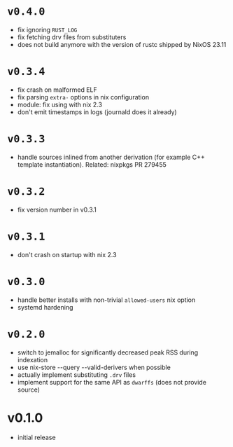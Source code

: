 <!--
SPDX-FileCopyrightText: 2023 Guillaume Girol <symphorien+git@xlumurb.eu>

SPDX-License-Identifier: CC0-1.0
-->

# `v0.4.0`

* fix ignoring `RUST_LOG`
* fix fetching drv files from substituters
* does not build anymore with the version of rustc shipped by NixOS 23.11

# `v0.3.4`

* fix crash on malformed ELF
* fix parsing `extra-` options in nix configuration
* module: fix using with nix 2.3
* don't emit timestamps in logs (journald does it already)

# `v0.3.3`

* handle sources inlined from another derivation (for example C++ template instantiation). Related: nixpkgs PR 279455

# `v0.3.2`

* fix version number in v0.3.1

# `v0.3.1`

* don't crash on startup with nix 2.3

# `v0.3.0`
* handle better installs with non-trivial `allowed-users` nix option
* systemd hardening

# `v0.2.0`
- switch to jemalloc for significantly decreased peak RSS during indexation
- use nix-store --query --valid-derivers when possible
- actually implement substituting `.drv` files
- implement support for the same API as `dwarffs` (does not provide source)

# v0.1.0
- initial release
